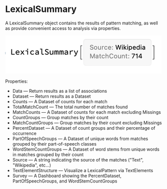 # LexicalSummary

A LexicalSummary object contains the results of pattern matching, as well as provide convenient access to analysis via properties.

![Image of a Lexical Summary object](./assets/images/LexicalSummary.png)

Properties:
* Data — Return results as a list of associations
* Dataset — Return results as a Dataset
* Counts — A Dataset of counts for each match
* TotalMatchCount — The total number of matches found
* MatchCounts — A Dataset of counts for each match excluding Missings
* CountGroups — Group matches by their count
* MatchCountGroups — Group matches by their count excluding Missings
* PercentDataset — A Dataset of count groups and their percentage of occurrence
* PartOfSpeechGroups — A Dataset of unique words from matches grouped by their part-of-speech classes
* WordStemCountGroups — A Dataset of word stems from unique words in matches grouped by their count
* Source — A string indicating the source of the matches ("Text", "Wikipedia", etc...)
* TextElementStructure — Visualize a LexicalPattern via TextElements
* Survey — A Dashboard showing the PercentDataset, PartOfSpeechGroups, and WordStemCountGroups
